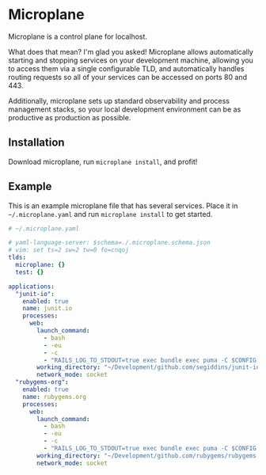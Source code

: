 # Microplane

Microplane is a control plane for localhost.

What does that mean? I'm glad you asked!
Microplane allows automatically starting and stopping services on your
development machine, allowing you to access them via a single configurable TLD,
and automatically handles routing requests so all of your services can be accessed
on ports 80 and 443.

Additionally, microplane sets up standard observability and process management stacks,
so your local development environment can be as productive as production as possible.

## Installation

Download microplane, run `microplane install`, and profit!

## Example

This is an example microplane file that has several services.
Place it in `~/.microplane.yaml` and run `microplane install` to get started.

```yaml
# ~/.microplane.yaml

# yaml-language-server: $schema=./.microplane.schema.json
# vim: set ts=2 sw=2 tw=0 fo=cnqoj
tlds:
  microplane: {}
  test: {}

applications:
  "junit-io":
    enabled: true
    name: junit.io
    processes:
      web:
        launch_command:
          - bash
          - -eu
          - -c
          - "RAILS_LOG_TO_STDOUT=true exec bundle exec puma -C $CONFIG --tag microplane:$MICROPLANE_APP_NAME -w $WORKERS -t 0:$THREADS -b unix:$MICROPLANE_SOCKET"
        working_directory: "~/Development/github.com/segiddins/junit-io"
        network_mode: socket
  "rubygems-org":
    enabled: true
    name: rubygems.org
    processes:
      web:
        launch_command:
          - bash
          - -eu
          - -c
          - "RAILS_LOG_TO_STDOUT=true exec bundle exec puma -C $CONFIG --tag microplane:$MICROPLANE_APP_NAME -w $WORKERS -t 0:$THREADS -b unix:$MICROPLANE_SOCKET"
        working_directory: "~/Development/github.com/rubygems/rubygems.org"
        network_mode: socket
```
